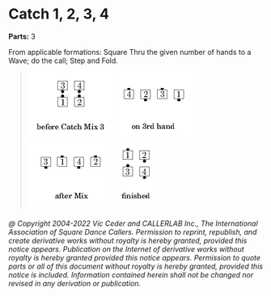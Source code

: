 
# Catch <anything> 1, 2, 3, 4

**Parts:** 3  

From applicable formations: Square Thru the given number of hands to a Wave;
do the <anything> call; Step and Fold.

> 
> ![alt](catch-1.png)
> ![alt](catch-2.png)
> ![alt](catch-3.png)
> ![alt](catch-4.png)
> 

###### @ Copyright 2004-2022 Vic Ceder and CALLERLAB Inc., The International Association of Square Dance Callers. Permission to reprint, republish, and create derivative works without royalty is hereby granted, provided this notice appears. Publication on the Internet of derivative works without royalty is hereby granted provided this notice appears. Permission to quote parts or all of this document without royalty is hereby granted, provided this notice is included. Information contained herein shall not be changed nor revised in any derivation or publication.
